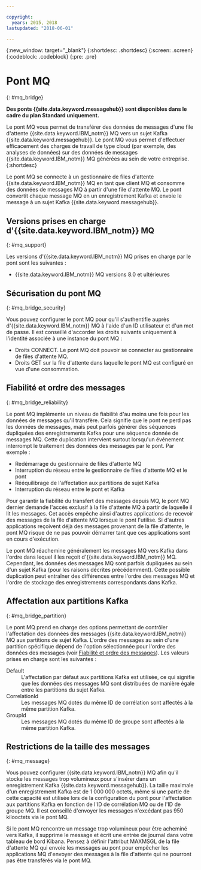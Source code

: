 ```yaml
---

copyright:
  years: 2015, 2018
lastupdated: "2018-06-01"

---
```


{:new_window: target="_blank"}
{:shortdesc: .shortdesc}
{:screen: .screen}
{:codeblock: .codeblock}
{:pre: .pre}

# Pont MQ
{: #mq_bridge}

**Des ponts {{site.data.keyword.messagehub}} sont disponibles dans le cadre du plan Standard uniquement.**
<br/>

Le pont MQ vous permet de transférer des données de messages d'une file d'attente {{site.data.keyword.IBM_notm}} MQ vers un sujet Kafka {{site.data.keyword.messagehub}}. Le pont MQ vous permet d'effectuer efficacement des charges de travail de type cloud (par exemple, des analyses de données) sur des données de messages {{site.data.keyword.IBM_notm}} MQ générées au sein de votre entreprise.
 {:shortdesc}

Le pont MQ se connecte à un gestionnaire de files d'attente {{site.data.keyword.IBM_notm}} MQ en tant que client MQ et consomme des données de messages MQ à partir d'une file d'attente MQ. Le pont convertit chaque message MQ en un enregistrement Kafka et envoie le message à un sujet Kafka {{site.data.keyword.messagehub}}.

## Versions prises en charge d'{{site.data.keyword.IBM_notm}} MQ
{: #mq_support}

Les versions d'{{site.data.keyword.IBM_notm}} MQ prises en charge par le pont sont les suivantes :

* {{site.data.keyword.IBM_notm}} MQ versions 8.0 et ultérieures

## Sécurisation du pont MQ
{: #mq_bridge_security}

Vous pouvez configurer le pont MQ pour qu'il s'authentifie auprès d'{{site.data.keyword.IBM_notm}} MQ à l'aide d'un ID utilisateur et d'un mot de passe. Il est conseillé d'accorder les droits suivants uniquement à l'identité associée à une instance du pont MQ :

* Droits CONNECT. Le pont MQ doit pouvoir se connecter au gestionnaire de files d'attente MQ.
* Droits GET sur la file d'attente dans laquelle le pont MQ est configuré en vue d'une consommation.

## Fiabilité et ordre des messages
{: #mq_bridge_reliability}

Le pont MQ implémente un niveau de fiabilité d'au moins une fois pour les données de messages qu'il transfère. Cela signifie que le pont ne perd pas les données de messages, mais peut parfois générer des séquences dupliquées des enregistrements Kafka pour une séquence donnée de messages MQ. Cette duplication intervient surtout lorsqu'un événement interrompt le traitement des données des messages par le pont. Par exemple :

* Redémarrage du gestionnaire de files d'attente MQ
* Interruption du réseau entre le gestionnaire de files d'attente MQ et le pont
* Rééquilibrage de l'affectation aux partitions de sujet Kafka
* Interruption du réseau entre le pont et Kafka

Pour garantir la fiabilité du transfert des messages depuis MQ, le pont MQ dernier demande l'accès exclusif à la file d'attente MQ à partir de laquelle il lit les messages. Cet accès empêche ainsi d'autres applications de recevoir des messages de la file d'attente MQ lorsque le pont l'utilise. Si d'autres applications reçoivent déjà des messages provenant de la file d'attente, le pont MQ risque de ne pas pouvoir démarrer tant que ces applications sont en cours d'exécution.

Le pont MQ réachemine généralement les messages MQ vers Kafka dans l'ordre dans lequel il les reçoit d'{{site.data.keyword.IBM_notm}} MQ. Cependant, les données des messages MQ sont parfois dupliquées au sein d'un sujet Kafka (pour les raisons décrites précédemment). Cette possible duplication peut entraîner des différences entre l'ordre des messages MQ et l'ordre de stockage des enregistrements correspondants dans Kafka.

## Affectation aux partitions Kafka
{: #mq_bridge_partition}

Le pont MQ prend en charge des options permettant de contrôler l'affectation des données des messages {{site.data.keyword.IBM_notm}} MQ aux partitions de sujet Kafka. L'ordre des messages au sein d'une partition spécifique dépend de l'option sélectionnée pour l'ordre des données des messages (voir [Fiabilité et ordre des messages](#mq_bridge_reliability)). Les valeurs prises en charge sont les suivantes :
<dl><dt>Default</dt>
<dd>L'affectation par défaut aux partitions Kafka est utilisée, ce qui signifie que les données des messages MQ sont distribuées de manière égale entre les partitions du sujet Kafka.</dd>
<dt>CorrelationId</dt>
<dd>Les messages MQ dotés du même ID de corrélation sont affectés à la même partition Kafka.</dd>
<dt>GroupId</dt>
<dd>Les messages MQ dotés du même ID de groupe sont affectés à la même partition Kafka.
</dd>
</dl>

## Restrictions de la taille des messages
{: #mq_message}

Vous pouvez configurer {{site.data.keyword.IBM_notm}} MQ afin qu'il stocke les messages trop volumineux pour s'insérer dans un enregistrement Kafka {{site.data.keyword.messagehub}}. La taille maximale d'un enregistrement Kafka est de 1 000 000 octets, même si une partie de cette capacité est utilisée lors de la configuration du pont pour l'affectation aux partitions Kafka en fonction de l'ID de corrélation MQ ou de l'ID de groupe MQ. Il est conseillé d'envoyer les messages n'excédant pas 950 kilooctets via le pont MQ.

Si le pont MQ rencontre un message trop volumineux pour être acheminé vers Kafka, il supprime le message et écrit une entrée de journal dans votre tableau de bord Kibana. Pensez à définir l'attribut MAXMSGL de la file d'attente MQ qui envoie les messages au pont pour empêcher les applications MQ d'envoyer des messages à la file d'attente qui ne pourront pas être transférés via le pont MQ.
